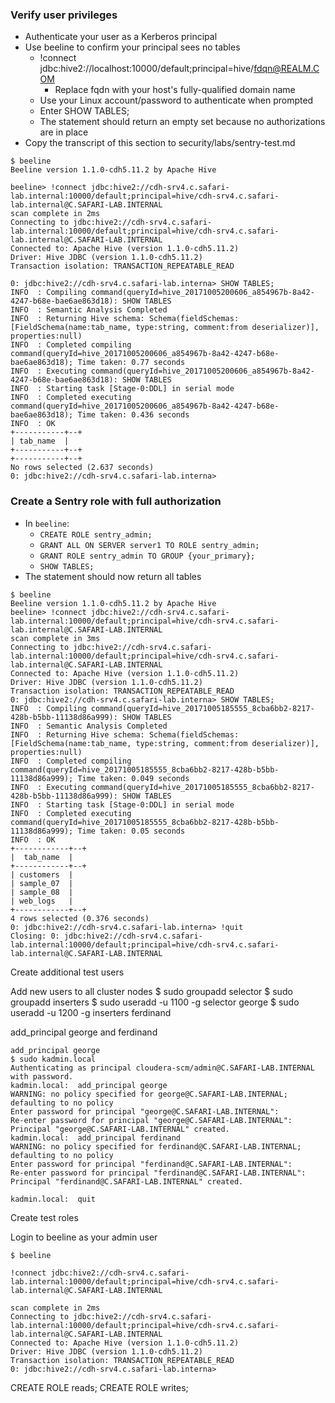 ### Verify user privileges

* Authenticate your user as a Kerberos principal
* Use beeline to confirm your principal sees no tables
  * !connect jdbc:hive2://localhost:10000/default;principal=hive/fdqn@REALM.COM
    * Replace fqdn with your host's fully-qualified domain name
  * Use your Linux account/password to authenticate when prompted
  * Enter SHOW TABLES;
  * The statement should return an empty set because no authorizations are in place
* Copy the transcript of this section to security/labs/sentry-test.md

```
$ beeline
Beeline version 1.1.0-cdh5.11.2 by Apache Hive
```

```
beeline> !connect jdbc:hive2://cdh-srv4.c.safari-lab.internal:10000/default;principal=hive/cdh-srv4.c.safari-lab.internal@C.SAFARI-LAB.INTERNAL
scan complete in 2ms
Connecting to jdbc:hive2://cdh-srv4.c.safari-lab.internal:10000/default;principal=hive/cdh-srv4.c.safari-lab.internal@C.SAFARI-LAB.INTERNAL
Connected to: Apache Hive (version 1.1.0-cdh5.11.2)
Driver: Hive JDBC (version 1.1.0-cdh5.11.2)
Transaction isolation: TRANSACTION_REPEATABLE_READ
```
```
0: jdbc:hive2://cdh-srv4.c.safari-lab.interna> SHOW TABLES;
INFO  : Compiling command(queryId=hive_20171005200606_a854967b-8a42-4247-b68e-bae6ae863d18): SHOW TABLES
INFO  : Semantic Analysis Completed
INFO  : Returning Hive schema: Schema(fieldSchemas:[FieldSchema(name:tab_name, type:string, comment:from deserializer)], properties:null)
INFO  : Completed compiling command(queryId=hive_20171005200606_a854967b-8a42-4247-b68e-bae6ae863d18); Time taken: 0.77 seconds
INFO  : Executing command(queryId=hive_20171005200606_a854967b-8a42-4247-b68e-bae6ae863d18): SHOW TABLES
INFO  : Starting task [Stage-0:DDL] in serial mode
INFO  : Completed executing command(queryId=hive_20171005200606_a854967b-8a42-4247-b68e-bae6ae863d18); Time taken: 0.436 seconds
INFO  : OK
+-----------+--+
| tab_name  |
+-----------+--+
+-----------+--+
No rows selected (2.637 seconds)
0: jdbc:hive2://cdh-srv4.c.safari-lab.interna> 
```
### Create a Sentry role with full authorization 
* In `beeline`:
    * `CREATE ROLE sentry_admin;`
    * `GRANT ALL ON SERVER server1 TO ROLE sentry_admin;`
    * `GRANT ROLE sentry_admin TO GROUP {your_primary};`
    * `SHOW TABLES;`
* The statement should now return all tables


```
$ beeline
Beeline version 1.1.0-cdh5.11.2 by Apache Hive
beeline> !connect jdbc:hive2://cdh-srv4.c.safari-lab.internal:10000/default;principal=hive/cdh-srv4.c.safari-lab.internal@C.SAFARI-LAB.INTERNAL
scan complete in 3ms
Connecting to jdbc:hive2://cdh-srv4.c.safari-lab.internal:10000/default;principal=hive/cdh-srv4.c.safari-lab.internal@C.SAFARI-LAB.INTERNAL
Connected to: Apache Hive (version 1.1.0-cdh5.11.2)
Driver: Hive JDBC (version 1.1.0-cdh5.11.2)
Transaction isolation: TRANSACTION_REPEATABLE_READ
0: jdbc:hive2://cdh-srv4.c.safari-lab.interna> SHOW TABLES;
INFO  : Compiling command(queryId=hive_20171005185555_8cba6bb2-8217-428b-b5bb-11138d86a999): SHOW TABLES
INFO  : Semantic Analysis Completed
INFO  : Returning Hive schema: Schema(fieldSchemas:[FieldSchema(name:tab_name, type:string, comment:from deserializer)], properties:null)
INFO  : Completed compiling command(queryId=hive_20171005185555_8cba6bb2-8217-428b-b5bb-11138d86a999); Time taken: 0.049 seconds
INFO  : Executing command(queryId=hive_20171005185555_8cba6bb2-8217-428b-b5bb-11138d86a999): SHOW TABLES
INFO  : Starting task [Stage-0:DDL] in serial mode
INFO  : Completed executing command(queryId=hive_20171005185555_8cba6bb2-8217-428b-b5bb-11138d86a999); Time taken: 0.05 seconds
INFO  : OK
+------------+--+
|  tab_name  |
+------------+--+
| customers  |
| sample_07  |
| sample_08  |
| web_logs   |
+------------+--+
4 rows selected (0.376 seconds)
0: jdbc:hive2://cdh-srv4.c.safari-lab.interna> !quit
Closing: 0: jdbc:hive2://cdh-srv4.c.safari-lab.internal:10000/default;principal=hive/cdh-srv4.c.safari-lab.internal@C.SAFARI-LAB.INTERNAL
```

Create additional test users

Add new users to all cluster nodes
$ sudo groupadd selector
$ sudo groupadd inserters
$ sudo useradd -u 1100 -g selector george
$ sudo useradd -u 1200 -g inserters ferdinand


add_principal george and ferdinand
```
add_principal george
$ sudo kadmin.local
Authenticating as principal cloudera-scm/admin@C.SAFARI-LAB.INTERNAL with password.
kadmin.local:  add_principal george
WARNING: no policy specified for george@C.SAFARI-LAB.INTERNAL; defaulting to no policy
Enter password for principal "george@C.SAFARI-LAB.INTERNAL": 
Re-enter password for principal "george@C.SAFARI-LAB.INTERNAL": 
Principal "george@C.SAFARI-LAB.INTERNAL" created.
kadmin.local:  add_principal ferdinand
WARNING: no policy specified for ferdinand@C.SAFARI-LAB.INTERNAL; defaulting to no policy
Enter password for principal "ferdinand@C.SAFARI-LAB.INTERNAL": 
Re-enter password for principal "ferdinand@C.SAFARI-LAB.INTERNAL": 
Principal "ferdinand@C.SAFARI-LAB.INTERNAL" created.
```

```
kadmin.local:  quit
```

Create test roles

Login to beeline as your admin user
```
$ beeline
```

```
!connect jdbc:hive2://cdh-srv4.c.safari-lab.internal:10000/default;principal=hive/cdh-srv4.c.safari-lab.internal@C.SAFARI-LAB.INTERNAL

scan complete in 2ms
Connecting to jdbc:hive2://cdh-srv4.c.safari-lab.internal:10000/default;principal=hive/cdh-srv4.c.safari-lab.internal@C.SAFARI-LAB.INTERNAL
Connected to: Apache Hive (version 1.1.0-cdh5.11.2)
Driver: Hive JDBC (version 1.1.0-cdh5.11.2)
Transaction isolation: TRANSACTION_REPEATABLE_READ
0: jdbc:hive2://cdh-srv4.c.safari-lab.interna> 
```

CREATE ROLE reads;
CREATE ROLE writes;
